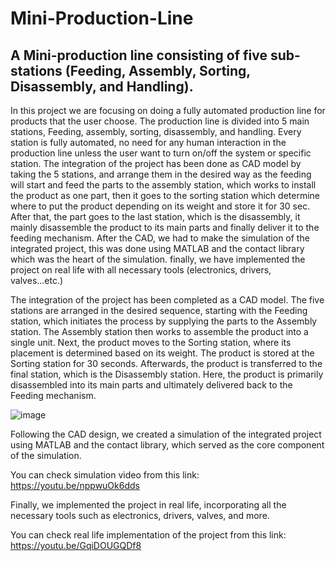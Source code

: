 # Mini-Production-Line
## A Mini-production line consisting of five sub-stations (Feeding, Assembly, Sorting, Disassembly, and Handling).

In this project we are focusing on doing a fully automated production line for products that the user choose. The production line is divided into 5 main stations, Feeding, assembly, sorting, disassembly, and handling. Every station is fully automated, no need for any human interaction in the production line unless the user want to turn on/off the system or specific station. The integration of the project has been done as CAD model by taking the 5 stations, and arrange them in the desired way as the feeding will start and feed the parts to the assembly station, which works to install the product as one part, then it goes to the sorting station which determine where to put the product depending on its weight and store it for 30 sec. After that, the part goes to the last station, which is the disassembly, it mainly disassemble the product to its main parts and finally deliver it to the feeding mechanism. After the CAD, we had to make the simulation of the integrated project, this was done using MATLAB and the contact library which was the heart of the simulation. finally, we have implemented the project on real life with all necessary tools (electronics, drivers, valves...etc.)



The integration of the project has been completed as a CAD model. The five stations are arranged in the desired sequence, starting with the Feeding station, which initiates the process by supplying the parts to the Assembly station. The Assembly station then works to assemble the product into a single unit. Next, the product moves to the Sorting station, where its placement is determined based on its weight. The product is stored at the Sorting station for 30 seconds. Afterwards, the product is transferred to the final station, which is the Disassembly station. Here, the product is primarily disassembled into its main parts and ultimately delivered back to the Feeding mechanism.

![image](https://github.com/MostafaELFEEL/Mini-Production-Line/assets/106331831/154a56ef-1110-46ba-a4e2-6d775eb1fceb)

Following the CAD design, we created a simulation of the integrated project using MATLAB and the contact library, which served as the core component of the simulation.

You can check simulation video from this link:
https://youtu.be/nppwuOk6dds


Finally, we implemented the project in real life, incorporating all the necessary tools such as electronics, drivers, valves, and more.

You can check real life implementation of the project from this link:
https://youtu.be/GqiDOUGQDf8







